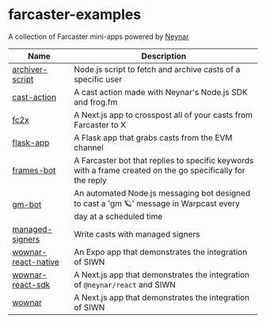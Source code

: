 # farcaster-examples

A collection of Farcaster mini-apps powered by [Neynar](https://neynar.com)


| Name                   | Description                                     |
|------------------------|-------------------------------------------------|
| [archiver-script](/archiver-script)       | Node.js script to fetch and archive casts of a specific user  |
| [cast-action](/cast-action)               | A cast action made with Neynar's Node.js SDK and frog.fm |
| [fc2x](/fc2x)               | A Next.js app to crosspost all of your casts from Farcaster to X |
| [flask-app](/flask-app)                   | A Flask app that grabs casts from the EVM channel         |
| [frames-bot](/frames-bot)                 | A Farcaster bot that replies to specific keywords with a frame created on the go specifically for the reply    |
| [gm-bot](/gm-bot)                         | An automated Node.js messaging bot designed to cast a 'gm 🪐' message in Warpcast every day at a scheduled time          |
| [managed-signers](/managed-signers)       | Write casts with managed signers   |
| [wownar-react-native](/wownar-react-native) | An Expo app that demonstrates the integration of SIWN       |
| [wownar-react-sdk](/wownar-react-sdk)     | A Next.js app that demonstrates the integration of `@neynar/react` and SIWN          |
| [wownar](/wownar)                         | A Next.js app that demonstrates the integration of SIWN               |
